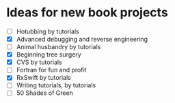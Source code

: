 # Ideas for new book projects

- [ ] Hotubbing by tutorials
- [x] Advanced debugging and reverse engineering
- [ ] Animal husbandry by tutorials
- [x] Beginning tree surgery
- [x] CVS by tutorials
- [ ] Fortran for fun and profit
- [x] RxSwift by tutorials
- [ ] Writing tutorials, by tutorials
- [ ] 50 Shades of Green
